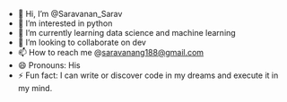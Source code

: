 - 👋 Hi, I’m @Saravanan_Sarav
- 👀 I’m interested in python
- 🌱 I’m currently learning data science and machine learning 
- 💞️ I’m looking to collaborate on dev
- 📫 How to reach me @saravanang188@gmail.com
- 😄 Pronouns: His
- ⚡ Fun fact: I can write or discover code in my dreams and execute it in my mind.

<!---
SaravgDev/SaravgDev is a ✨ special ✨ repository because its `README.md` (this file) appears on your GitHub profile.
You can click the Preview link to take a look at your changes.
--->
